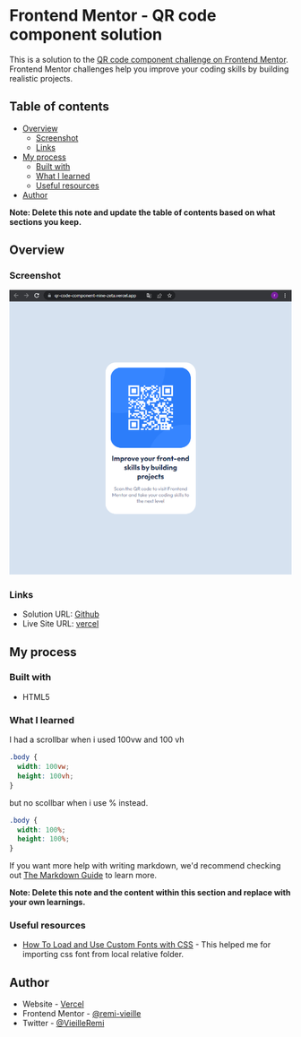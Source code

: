 # Frontend Mentor - QR code component solution

This is a solution to the [QR code component challenge on Frontend Mentor](https://www.frontendmentor.io/challenges/qr-code-component-iux_sIO_H). Frontend Mentor challenges help you improve your coding skills by building realistic projects.

## Table of contents

- [Overview](#overview)
  - [Screenshot](#screenshot)
  - [Links](#links)
- [My process](#my-process)
  - [Built with](#built-with)
  - [What I learned](#what-i-learned)
  - [Useful resources](#useful-resources)
- [Author](#author)

**Note: Delete this note and update the table of contents based on what sections you keep.**

## Overview

### Screenshot

![](./images/mySolution.png)

### Links

- Solution URL: [Github](https://github.com/remi-vieille/QR-code-component)
- Live Site URL: [vercel](https://qr-code-component-nine-zeta.vercel.app/)

## My process

### Built with

- HTML5

### What I learned

I had a scrollbar when i used 100vw and 100 vh

```css
.body {
  width: 100vw;
  height: 100vh;
}
```

but no scollbar when i use % instead.

```css
.body {
  width: 100%;
  height: 100%;
}
```

If you want more help with writing markdown, we'd recommend checking out [The Markdown Guide](https://www.markdownguide.org/) to learn more.

**Note: Delete this note and the content within this section and replace with your own learnings.**

### Useful resources

- [How To Load and Use Custom Fonts with CSS](https://www.digitalocean.com/community/tutorials/how-to-load-and-use-custom-fonts-with-css) - This helped me for importing css font from local relative folder.

## Author

- Website - [Vercel](https://qr-code-component-nine-zeta.vercel.app/)
- Frontend Mentor - [@remi-vieille](https://www.frontendmentor.io/profile/remi-vieille)
- Twitter - [@VieilleRemi](https://twitter.com/VieilleRemi)
